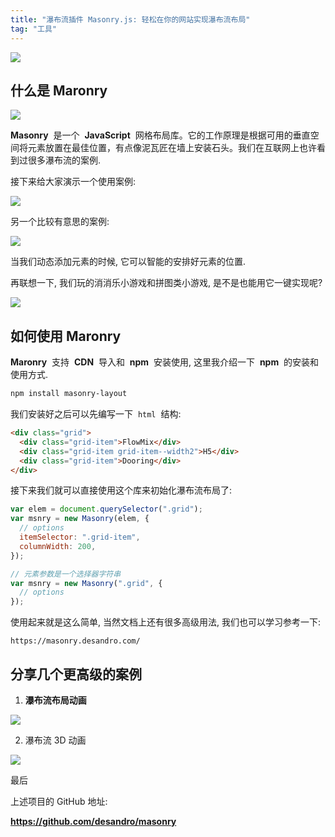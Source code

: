 ```yaml
---
title: "瀑布流插件 Masonry.js: 轻松在你的网站实现瀑布流布局"
tag: "工具"
---
```


<img src="../imgs/02/01.png" />

## 什么是 Maronry

<img src="../imgs/02/02.webp" />

**Masonry**  是一个  **JavaScript**  网格布局库。它的工作原理是根据可用的垂直空间将元素放置在最佳位置，有点像泥瓦匠在墙上安装石头。我们在互联网上也许看到过很多瀑布流的案例.

接下来给大家演示一个使用案例:

<img src="../imgs/02/01.gif" />

另一个比较有意思的案例:

<img src="../imgs/02/02.gif" />

当我们动态添加元素的时候, 它可以智能的安排好元素的位置.

再联想一下, 我们玩的消消乐小游戏和拼图类小游戏, 是不是也能用它一键实现呢?

<img src="../imgs/02/03.gif" />

## 如何使用 Maronry

**Maronry**  支持  **CDN**  导入和  **npm**  安装使用, 这里我介绍一下  **npm**  的安装和使用方式.

```sh
npm install masonry-layout
```

我们安装好之后可以先编写一下  `html`  结构:

```html
<div class="grid">
  <div class="grid-item">FlowMix</div>
  <div class="grid-item grid-item--width2">H5</div>
  <div class="grid-item">Dooring</div>
</div>
```

接下来我们就可以直接使用这个库来初始化瀑布流布局了:

```js
var elem = document.querySelector(".grid");
var msnry = new Masonry(elem, {
  // options
  itemSelector: ".grid-item",
  columnWidth: 200,
});

// 元素参数是一个选择器字符串
var msnry = new Masonry(".grid", {
  // options
});
```

使用起来就是这么简单, 当然文档上还有很多高级用法, 我们也可以学习参考一下:

`https://masonry.desandro.com/`

## 分享几个更高级的案例

1. **瀑布流布局动画**

<img src="../imgs/02/04.gif" />

2. 瀑布流 3D 动画

<img src="../imgs/02/05.gif" />

最后

上述项目的 GitHub 地址:

**https://github.com/desandro/masonry**
